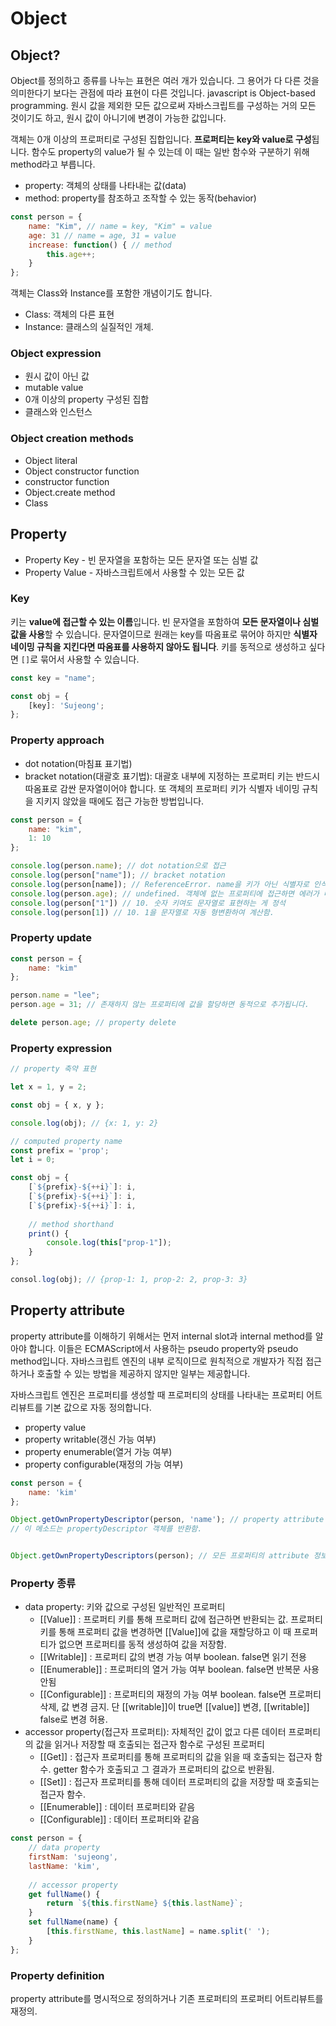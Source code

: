 # Object

## Object?

Object를 정의하고 종류를 나누는 표현은 여러 개가 있습니다. 그 용어가 다 다른 것을 의미한다기 보다는 관점에 따라 표현이 다른 것입니다. javascript is Object-based programming. 원시 값을 제외한 모든 값으로써 자바스크립트를 구성하는 거의 모든 것이기도 하고, 원시 값이 아니기에 변경이 가능한 값입니다.

객체는 0개 이상의 프로퍼티로 구성된 집합입니다. **프로퍼티는 key와 value로 구성**됩니다. 함수도 property의 value가 될 수 있는데 이 때는 일반 함수와 구분하기 위해 method라고 부릅니다.

* property: 객체의 상태를 나타내는 값\(data\)
* method: property를 참조하고 조작할 수 있는 동작\(behavior\)

```javascript
const person = {
    name: "Kim", // name = key, "Kim" = value
    age: 31 // name = age, 31 = value
    increase: function() { // method
        this.age++;
    }
};
```

객체는 Class와 Instance를 포함한 개념이기도 합니다.

* Class: 객체의 다른 표현
* Instance: 클래스의 실질적인 개체.

### Object expression

* 원시 값이 아닌 값
* mutable value
* 0개 이상의 property 구성된 집합
* 클래스와 인스턴스

### Object creation methods

* Object literal
* Object constructor function
* constructor function
* Object.create method
* Class

## Property

* Property Key - 빈 문자열을 포함하는 모든 문자열 또는 심벌 값
* Property Value - 자바스크립트에서 사용할 수 있는 모든 값

### Key

키는 **value에 접근할 수 있는 이름**입니다. 빈 문자열을 포함하여 **모든 문자열이나 심벌 값을 사용**할 수 있습니다. 문자열이므로 원래는 key를 따옴표로 묶어야 하지만 **식별자 네이밍 규칙을 지킨다면 따옴표를 사용하지 않아도 됩니다**. 키를 동적으로 생성하고 싶다면 `[]`로 묶어서 사용할 수 있습니다. 

```javascript
const key = "name";

const obj = {
    [key]: 'Sujeong';    
};
```

### Property approach

* dot notation\(마침표 표기법\)
* bracket notation\(대괄호 표기법\): 대괄호 내부에 지정하는 프로퍼티 키는 반드시 따옴표로 감싼 문자열이어야 합니다. 또 객체의 프로퍼티 키가 식별자 네이밍 규칙을 지키지 않았을 때에도 접근 가능한 방법입니다.

```javascript
const person = {
    name: "kim",
    1: 10
};

console.log(person.name); // dot notation으로 접근
console.log(person["name"]); // bracket notation
console.log(person[name]); // ReferenceError. name을 키가 아닌 식별자로 인식
console.log(person.age); // undefined. 객체에 없는 프로퍼티에 접근하면 에러가 나지 않음에 주의
console.log(person["1"]) // 10. 숫자 키여도 문자열로 표현하는 게 정석
console.log(person[1]) // 10. 1을 문자열로 자동 형변환하여 계산함.
```

### Property update

```javascript
const person = {
    name: "kim"
};

person.name = "lee";
person.age = 31; // 존재하지 않는 프로퍼티에 값을 할당하면 동적으로 추가됩니다.

delete person.age; // property delete
```

### Property expression

```javascript
// property 축약 표현

let x = 1, y = 2;

const obj = { x, y }; 

console.log(obj); // {x: 1, y: 2}
```

```javascript
// computed property name
const prefix = 'prop';
let i = 0;

const obj = {
    [`${prefix}-${++i}`]: i,
    [`${prefix}-${++i}`]: i,
    [`${prefix}-${++i}`]: i,
    
    // method shorthand
    print() { 
        console.log(this["prop-1"]);
    }
};

consol.log(obj); // {prop-1: 1, prop-2: 2, prop-3: 3}
```

## Property attribute

property attribute를 이해하기 위해서는 먼저 internal slot과 internal method를 알아야 합니다. 이들은 ECMAScript에서 사용하는 pseudo property와 pseudo method입니다. 자바스크립트 엔진의 내부 로직이므로 원칙적으로 개발자가 직접 접근하거나 호출할 수 있는 방법을 제공하지 않지만 일부는 제공합니다.

자바스크립트 엔진은 프로퍼티를 생성할 때 프로퍼티의 상태를 나타내는 프로퍼티 어트리뷰트를 기본 값으로 자동 정의합니다. 

* property value
* property writable\(갱신 가능 여부\)
* property enumerable\(열거 가능 여부\)
* property configurable\(재정의 가능 여부\)

```javascript
const person = {
    name: 'kim'
};

Object.getOwnPropertyDescriptor(person, 'name'); // property attribute 확인하는 방법
// 이 메소드는 propertyDescriptor 객체를 반환함.


Object.getOwnPropertyDescriptors(person); // 모든 프로퍼티의 attribute 정보를 확
```

### Property 종류

* data property: 키와 값으로 구성된 일반적인 프로퍼티
  * \[\[Value\]\] : 프로퍼티 키를 통해 프로퍼티 값에 접근하면 반환되는 값. 프로퍼티 키를 통해 프로퍼티 값을 변경하면 \[\[Value\]\]에 값을 재할당하고 이 때 프로퍼티가 없으면 프로퍼티를 동적 생성하여 값을 저장함.
  * \[\[Writable\]\] : 프로퍼티 값의 변경 가능 여부 boolean. false면 읽기 전용
  * \[\[Enumerable\]\] : 프로퍼티의 열거 가능 여부 boolean. false면 반복문 사용 안됨
  * \[\[Configurable\]\] : 프로퍼티의 재정의 가능 여부 boolean. false면 프로퍼티 삭제, 값 변경 금지. 단 \[\[writable\]\]이 true면 \[\[value\]\] 변경, \[\[writable\]\] false로 변경 허용.
* accessor property\(접근자 프로퍼티\): 자체적인 값이 없고 다른 데이터 프로퍼티의 값을 읽거나 저장할 때 호출되는  접근자 함수로 구성된 프로퍼티
  * \[\[Get\]\] : 접근자 프로퍼티를 통해 프로퍼티의 값을 읽을 때 호출되는 접근자 함수. getter 함수가 호출되고 그 결과가 프로퍼티의 값으로 반환됨.
  * \[\[Set\]\] : 접근자 프로퍼티를 통해 데이터 프로퍼티의 값을 저장할 때 호출되는 접근자 함수.
  * \[\[Enumerable\]\] : 데이터 프로퍼티와 같음
  * \[\[Configurable\]\] : 데이터 프로퍼티와 같음

```javascript
const person = {
    // data property
    firstNam: 'sujeong',
    lastName: 'kim',
    
    // accessor property
    get fullName() {
        return `${this.firstName} ${this.lastName}`;
    }
    set fullName(name) {
        [this.firstName, this.lastName] = name.split(' ');
    }
};
```

### Property definition

property attribute를 명시적으로 정의하거나 기존 프로퍼티의 프로퍼티 어트리뷰트를 재정의.

